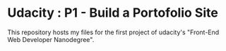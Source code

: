 # Udacity : P1 - Build a Portofolio Site 

This repository hosts my files for the first project of udacity's "Front-End Web Developer Nanodegree".
